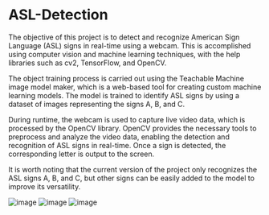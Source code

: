 # ASL-Detection
The objective of this project is to detect and recognize American Sign Language (ASL) signs in real-time using a webcam. This is accomplished using computer vision and machine learning techniques, with the help libraries such as cv2, TensorFlow, and OpenCV.

The object training process is carried out using the Teachable Machine image model maker, which is a web-based tool for creating custom machine learning models. The model is trained to identify ASL signs by using a dataset of images representing the signs A, B, and C.

During runtime, the webcam is used to capture live video data, which is processed by the OpenCV library. OpenCV provides the necessary tools to preprocess and analyze the video data, enabling the detection and recognition of ASL signs in real-time. Once a sign is detected, the corresponding letter is output to the screen.

It is worth noting that the current version of the project only recognizes the ASL signs A, B, and C, but other signs can be easily added to the model to improve its versatility.

![image](https://user-images.githubusercontent.com/123900134/230506101-9b3e91fa-0112-4a94-9cc9-82b85a6848ae.png)
![image](https://user-images.githubusercontent.com/123900134/230506175-33c6e8e1-9a89-4238-85b6-ee3ebb25186f.png)
![image](https://user-images.githubusercontent.com/123900134/230506268-3d945d18-7986-437e-8239-6ea9e681a347.png)
